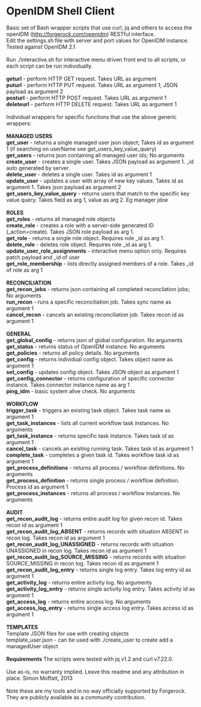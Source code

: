 OpenIDM Shell Client
====================

Basic set of Bash wrapper scripts that use curl, jq and others to access the openIDM (http://forgerock.com/openidm) RESTful interface.
<br/>
Edit the settings.sh file with server and port values for OpenIDM instance.
<br/>
Tested against OpenIDM 2.1
<br/>
<br/>
Run ./interactive.sh for interactive menu driven front end to all scripts, or each script can be run individually.
<br/>
<br/>
<b>geturl</b> - perform HTTP GET request. Takes URL as argument
<br/>
<b>puturl</b> - perform HTTP PUT request. Takes URL as argument 1; JSON payload as argument 2
<br/>
<b>posturl</b> - perform HTTP POST request. Takes URL as argument 1
<br/>
<b>deleteurl</b> - perform HTTP DELETE request.  Takes URL as argument 1
<br/>
<br/>
Individual wrappers for specific functions that use the above generic wrappers:
<br/>
<br/>
<b>MANAGED USERS</b>
<br/>
<b>get_user</b> - returns a single managed user json object; Takes id as argument 1 (if searching on userName see get_users_key_value_query)
<br/>
<b>get_users</b> - returns json containing all managed user ids; No arguments
<br/>
<b>create_user</b> - creates a single user.  Takes JSON payload as argument 1. _id auto generated by server. 
<br/>
<b>delete_user</b> - deletes a single user.  Takes id as argument 1
<br/>
<b>update_user</b> - updates a user with array of new key values.  Takes id as argument 1.  Takes json payload as argument 2
<br/>
<b>get_users_key_value_query</b> - returns users that match to the specific key value query.  Takes field as arg 1, value as arg 2. Eg manager jdoe
<br/>
<br/>
<b>ROLES</b>
<br/>
<b>get_roles</b> - returns all managed role objects
<br/>
<b>create_role</b> - creates a role with a server-side generated ID (_action=create).  Takes JSON role payload as arg 1.
<br/>
<b>get_role</b> - returns a single role object.  Requires role _id as arg 1.
<br/>
<b>delete_role</b> - deletes role object.  Requires role _id as arg 1.
<br/>
<b>update_user_role_assignments</b> - interactive menu option only. Requires patch payload and _id of user
<br/>
<b>get_role_membership</b> - lists directly assigned members of a role.  Takes _id of role as arg 1
<br/>
<br/>
<b>RECONCILIATION</b>
<br/>
<b>get_recon_jobs</b> - returns json containing all completed reconcilation jobs; No arguments
<br/>
<b>run_recon</b> - runs a specific reconciliation job.  Takes sync name as argument 1
<br/>
<b>cancel_recon</b> - cancels an existing reconciliation job.  Takes recon id as argument 1
<br/>
<br/>
<b>GENERAL</b>
<br/>
<b>get_global_config</b> - returns json of global configuration.  No arguments
<br/>
<b>get_status</b> - returns status of OpenIDM instance. No arguments
<br/>
<b>get_policies</b> - returns all policy details.  No arguments
<br/>
<b>get_config</b> - returns individual config object.  Takes object name as argument 1
<br/>
<b>set_config</b> - updates config object.  Takes JSON object as argument 1
<br/>
<b>get_config_connector</b> - returns configuration of specific connector instance.  Takes connector instance name as arg 1
<br/>
<b>ping_idm</b> - basic system alive check.  No arguments
<br/>
<br/>
<b>WORKFLOW</b>
<br/>
<b>trigger_task</b> - triggers an existing task object.  Takes task name as argument 1
<br/>
<b>get_task_instances</b> - lists all current workflow task instances.  No arguments
<br/>
<b>get_task_instance</b> - returns specific task instance.  Takes task id as argument 1
<br/>
<b>cancel_task</b> - cancels an existing running task.  Takes task id as argument 1
<br/>
<b>complete_task</b> - completes a given task id.  Takes workflow task id as argument 1
<br/>
<b>get_process_definitions</b> - returns all process / workflow definitions. No arguments
<br/>
<b>get_process_definition</b> - returns single process / workflow definition. Process id as argument 1
<br>
<b>get_process_instances</b> - returns all process / workflow instances.  No arguments
<br/>
<br/>
<b>AUDIT</b>
<br/>
<b>get_recon_audit_log</b> - returns entire audit log for given recon id.  Takes recon id as argument 1
<br/>
<b>get_recon_audit_log_ABSENT</b> - returns records with situation ABSENT in recon log.  Takes recon id as argument 1
<br/>
<b>get_recon_audit_log_UNASSIGNED</b> - returns records with situation UNASSIGNED in recon log.  Takes recon id as argument 1
<br/>
<b>get_recon_audit_log_SOURCE_MISSING</b> - returns records with situation SOURCE_MISSING in recon log.  Takes recon id as argument 1
<br/>
<b>get_recon_audit_log_entry</b> - returns single log entry.  Takes log entry id as argument 1
<br/>
<b>get_activity_log</b> - returns entire activity log.  No arguments
<br/>
<b>get_activity_log_entry</b> - returns single activity log entry.  Takes activity id as argument 1
<br/>
<b>get_access_log</b> - returns entire access log.  No arguments
<br/>
<b>get_access_log_entry</b> - returns single access log entry.  Takes access id as argument 1
<br/>
<br/>
<b>TEMPLATES</b>
<br/>
Template JSON files for use with creating objects
<br/>
template_user.json - can be used with ./create_user to create add a managedUser object
<br/>
<br/>
<b>Requirements</b>
The scripts were tested with jq v1.2 and curl v7.22.0.
<br/>
<br/>
Use as-is, no warranty implied.  Leave this readme and any attribution in place. Simon Moffatt, 2013
<br/>
<br/>Note these are my tools and in no way officially supported by Forgerock.  They are publicly available as a community contribution.
